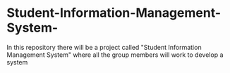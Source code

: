 # Student-Information-Management-System-
In this repository there will be a project called "Student Information Management System" where all the group members will work to develop a system
